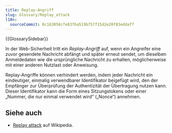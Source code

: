 ```yaml
---
title: Replay-Angriff
slug: Glossary/Replay_attack
l10n:
  sourceCommit: 0c163056cfe83fba519b757f15d2e20f83eddaff
---
```


{{GlossarySidebar}}

In der Web-Sicherheit tritt ein _Replay-Angriff_ auf, wenn ein Angreifer eine zuvor gesendete Nachricht abfängt und später erneut sendet, um dieselben Anmeldedaten wie die ursprüngliche Nachricht zu erhalten, möglicherweise mit einer anderen Nutzlast oder Anweisung.

Replay-Angriffe können verhindert werden, indem jeder Nachricht ein eindeutiger, einmalig verwendbarer Identifikator beigefügt wird, den der Empfänger zur Überprüfung der Authentizität der Übertragung nutzen kann. Dieser Identifikator kann die Form eines Sitzungstokens oder einer „Nummer, die nur einmal verwendet wird“ („Nonce“) annehmen.

## Siehe auch

- [Replay attack](https://en.wikipedia.org/wiki/Replay_attack) auf Wikipedia.
